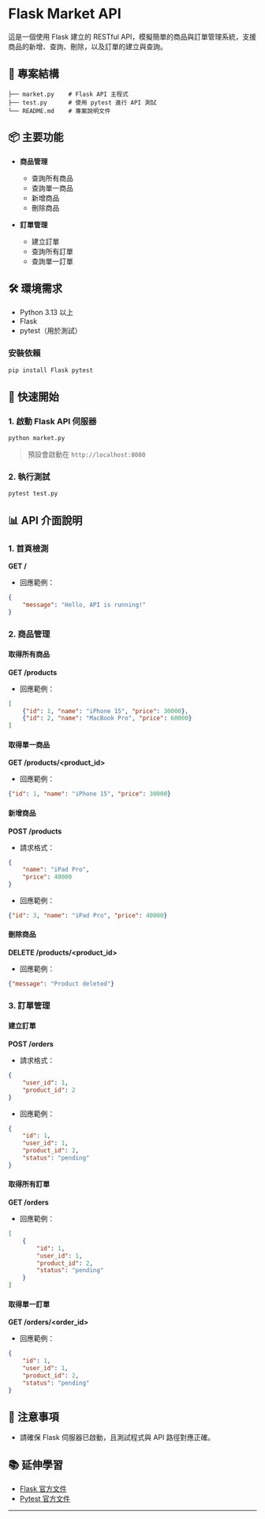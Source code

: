 # Flask Market API

這是一個使用 Flask 建立的 RESTful API，模擬簡單的商品與訂單管理系統，支援商品的新增、查詢、刪除，以及訂單的建立與查詢。

## 📌 專案結構
```
├── market.py    # Flask API 主程式
├── test.py      # 使用 pytest 進行 API 測試
└── README.md    # 專案說明文件
```

## 📦 主要功能
- **商品管理**
  - 查詢所有商品
  - 查詢單一商品
  - 新增商品
  - 刪除商品

- **訂單管理**
  - 建立訂單
  - 查詢所有訂單
  - 查詢單一訂單

## 🛠️ 環境需求
- Python 3.13 以上
- Flask
- pytest（用於測試）

### 安裝依賴
```bash
pip install Flask pytest
```

## 🚀 快速開始
### 1. 啟動 Flask API 伺服器
```bash
python market.py
```
> 預設會啟動在 `http://localhost:8080`

### 2. 執行測試
```bash
pytest test.py
```

## 📊 API 介面說明

### 1. 首頁檢測
**GET /**
- 回應範例：
```json
{
    "message": "Hello, API is running!"
}
```

### 2. 商品管理
#### 取得所有商品
**GET /products**
- 回應範例：
```json
[
    {"id": 1, "name": "iPhone 15", "price": 30000},
    {"id": 2, "name": "MacBook Pro", "price": 60000}
]
```

#### 取得單一商品
**GET /products/<product_id>**
- 回應範例：
```json
{"id": 1, "name": "iPhone 15", "price": 30000}
```

#### 新增商品
**POST /products**
- 請求格式：
```json
{
    "name": "iPad Pro",
    "price": 40000
}
```
- 回應範例：
```json
{"id": 3, "name": "iPad Pro", "price": 40000}
```

#### 刪除商品
**DELETE /products/<product_id>**
- 回應範例：
```json
{"message": "Product deleted"}
```

### 3. 訂單管理
#### 建立訂單
**POST /orders**
- 請求格式：
```json
{
    "user_id": 1,
    "product_id": 2
}
```
- 回應範例：
```json
{
    "id": 1,
    "user_id": 1,
    "product_id": 2,
    "status": "pending"
}
```

#### 取得所有訂單
**GET /orders**
- 回應範例：
```json
[
    {
        "id": 1,
        "user_id": 1,
        "product_id": 2,
        "status": "pending"
    }
]
```

#### 取得單一訂單
**GET /orders/<order_id>**
- 回應範例：
```json
{
    "id": 1,
    "user_id": 1,
    "product_id": 2,
    "status": "pending"
}
```

## 📌 注意事項
- 請確保 Flask 伺服器已啟動，且測試程式與 API 路徑對應正確。

## 📚 延伸學習
- [Flask 官方文件](https://flask.palletsprojects.com/)
- [Pytest 官方文件](https://docs.pytest.org/en/latest/)

---

